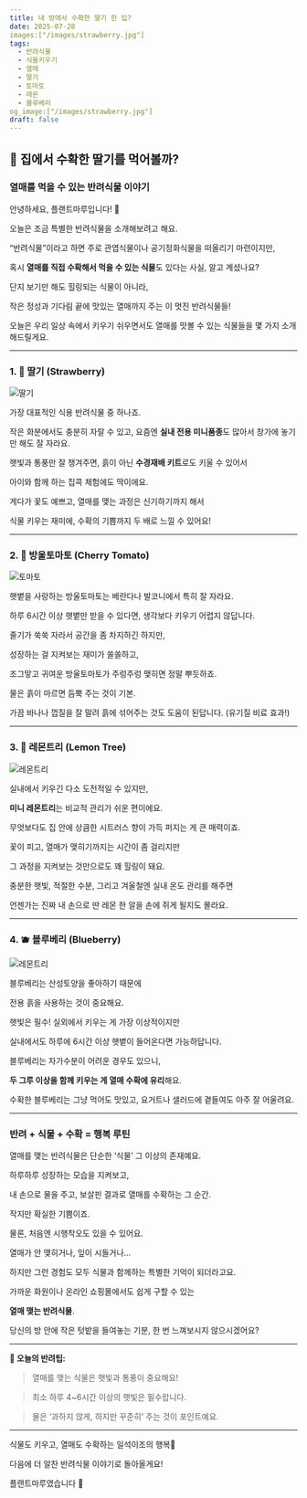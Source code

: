 ```yaml
---
title: 내 방에서 수확한 딸기 한 입?
date: 2025-07-28
images:["/images/strawberry.jpg"]
tags:
  - 반려식물
  - 식물키우기
  - 열매
  - 딸기
  - 토마토
  - 레몬
  - 블루베리
og_image:["/images/strawberry.jpg"]
draft: false
---
```


## **🍓 집에서 수확한 딸기를 먹어볼까?**

### **열매를 먹을 수 있는 반려식물 이야기**  

안녕하세요, 플랜트마루입니다! 🌿

오늘은 조금 특별한 반려식물을 소개해보려고 해요.

“반려식물”이라고 하면 주로 관엽식물이나 공기정화식물을 떠올리기 마련이지만,

혹시 **열매를 직접 수확해서 먹을 수 있는 식물**도 있다는 사실, 알고 계셨나요?
 

단지 보기만 해도 힐링되는 식물이 아니라,

작은 정성과 기다림 끝에 맛있는 열매까지 주는 이 멋진 반려식물들!

오늘은 우리 일상 속에서 키우기 쉬우면서도 열매를 맛볼 수 있는 식물들을 몇 가지 소개해드릴게요.

---

### **1. 🍓 딸기 (Strawberry)**

![딸기](/images/strawberry.jpg)

가장 대표적인 식용 반려식물 중 하나죠.

작은 화분에서도 충분히 자랄 수 있고, 요즘엔 **실내 전용 미니품종**도 많아서 창가에 놓기만 해도 잘 자라요.

햇빛과 통풍만 잘 챙겨주면, 흙이 아닌 **수경재배 키트**로도 키울 수 있어서

아이와 함께 하는 집콕 체험에도 딱이에요.


게다가 꽃도 예쁘고, 열매를 맺는 과정은 신기하기까지 해서

식물 키우는 재미에, 수확의 기쁨까지 두 배로 느낄 수 있어요!

---

### **2. 🍅 방울토마토 (Cherry Tomato)**

![토마토](/images/tomato.jpg)

햇볕을 사랑하는 방울토마토는 베란다나 발코니에서 특히 잘 자라요.

하루 6시간 이상 햇볕만 받을 수 있다면, 생각보다 키우기 어렵지 않답니다.

줄기가 쑥쑥 자라서 공간을 좀 차지하긴 하지만,

성장하는 걸 지켜보는 재미가 쏠쏠하고,

조그맣고 귀여운 방울토마토가 주렁주렁 맺히면 정말 뿌듯하죠.

  

물은 흙이 마르면 듬뿍 주는 것이 기본.

가끔 바나나 껍질을 잘 말려 흙에 섞어주는 것도 도움이 된답니다. (유기질 비료 효과!)

---

### **3. 🍋 레몬트리 (Lemon Tree)**

![레몬트리](/images/lemontree.jpg)  

실내에서 키우긴 다소 도전적일 수 있지만,

**미니 레몬트리**는 비교적 관리가 쉬운 편이에요.

무엇보다도 집 안에 상큼한 시트러스 향이 가득 퍼지는 게 큰 매력이죠.

  

꽃이 피고, 열매가 맺히기까지는 시간이 좀 걸리지만

그 과정을 지켜보는 것만으로도 꽤 힐링이 돼요.

충분한 햇빛, 적절한 수분, 그리고 겨울철엔 실내 온도 관리를 해주면

언젠가는 진짜 내 손으로 딴 레몬 한 알을 손에 쥐게 될지도 몰라요.

---

### **4. 🫐 블루베리 (Blueberry)**

![레몬트리](/images/blueberry.jpg)    

블루베리는 산성토양을 좋아하기 때문에

전용 흙을 사용하는 것이 중요해요.

햇빛은 필수! 실외에서 키우는 게 가장 이상적이지만

실내에서도 하루에 6시간 이상 햇볕이 들어온다면 가능하답니다.

  

블루베리는 자가수분이 어려운 경우도 있으니,

**두 그루 이상을 함께 키우는 게 열매 수확에 유리**해요.

수확한 블루베리는 그냥 먹어도 맛있고, 요거트나 샐러드에 곁들여도 아주 잘 어울려요.

---

### **반려 + 식물 + 수확 = 행복 루틴**

  

열매를 맺는 반려식물은 단순한 ‘식물’ 그 이상의 존재예요.

하루하루 성장하는 모습을 지켜보고,

내 손으로 물을 주고, 보살핀 결과로 열매를 수확하는 그 순간.

작지만 확실한 기쁨이죠.

  

물론, 처음엔 시행착오도 있을 수 있어요.

열매가 안 맺히거나, 잎이 시들거나…

하지만 그런 경험도 모두 식물과 함께하는 특별한 기억이 되더라고요.

  

가까운 화원이나 온라인 쇼핑몰에서도 쉽게 구할 수 있는

**열매 맺는 반려식물**.

당신의 방 안에 작은 텃밭을 들여놓는 기분, 한 번 느껴보시지 않으시겠어요?

---

**🌱 오늘의 반려팁:**

  

> 열매를 맺는 식물은 햇빛과 통풍이 중요해요!

> 최소 하루 4~6시간 이상의 햇빛은 필수랍니다.

> 물은 ‘과하지 않게, 하지만 꾸준히’ 주는 것이 포인트예요.

---

식물도 키우고, 열매도 수확하는 일석이조의 행복🌟

다음에 더 알찬 반려식물 이야기로 돌아올게요!

플랜트마루였습니다 🌿